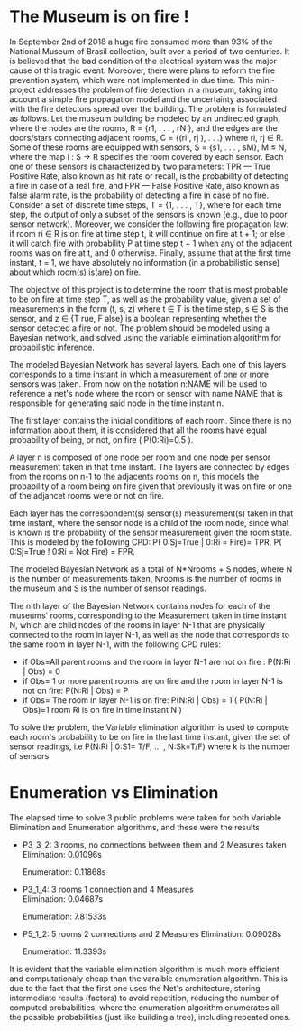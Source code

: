 # The Museum is on fire ! #
In September 2nd of 2018 a huge fire consumed more than 93% of the National Museum of Brasil collection, built over a period of two centuries. It is believed that the bad condition of the electrical system was the major cause of this tragic event. Moreover, there were plans to reform the fire prevention system, which were not implemented in due time.
This mini-project addresses the problem of fire detection in a museum, taking into account a simple fire propagation model and the uncertainty associated with the fire detectors spread over the building.
The problem is formulated as follows. Let the museum building be modeled by an undirected graph, where the nodes are the rooms, R = {r1, . . . , rN }, and the edges are the doors/stars connecting adjacent rooms, C = {(ri , rj ), . . .} where ri, rj ∈ R. Some of these rooms are equipped with sensors, S = {s1, . . . , sM}, M ≤ N, where the map l : S → R specifies the room covered by each sensor. Each one of these sensors is characterized by two parameters:
TPR — True Positive Rate, also known as hit rate or recall, is the probability of detecting a fire in case of a real fire, and
FPR — False Positive Rate, also known as false alarm rate, is the probability of detecting a fire in case of no fire.
Consider a set of discrete time steps, T = {1, . . . , T}, where for each time step, the output of only a subset of the sensors is known (e.g., due to poor sensor network). Moreover, we consider the following fire propagation law:
if room ri ∈ R is on fire at time step t, it will continue on fire at t + 1;
or else , it will catch fire with probability P at time step t + 1 when any of the adjacent rooms was on fire at t, and 0 otherwise.
Finally, assume that at the first time instant, t = 1, we have absolutely no information (in a probabilistic sense) about which room(s) is(are) on fire.

The objective of this project is to determine the room that is most probable to be on fire at time step T, as well as the probability value, given a set of measurements in the form (t, s, z) where t ∈ T is the time step, s ∈ S is the sensor, and z ∈ {T rue, F alse} is a boolean representing whether the sensor detected a fire or not. The problem should be modeled using a Bayesian network, and solved using the variable elimination algorithm for probabilistic inference.


The modeled Bayesian Network has several layers. Each one of this layers corresponds to a time instant in which a measurement of one or more sensors was taken. From now on the notation n:NAME will be used to reference a net's node where the room or sensor with name NAME that is responsible for generating said node in the time instant n.

The first layer contains the inicial conditions of each room. Since there is no information about them, it is considered that all the rooms have equal probability of being, or not, on fire ( P(0:Ri)=0.5 ).

A layer n is composed of one node per room and one node per sensor measurement taken in that time instant. The layers are connected by edges from the rooms on n-1 to the adjacents rooms on n, this models the probability of a room being on fire given that previously it was on fire or one of the adjancet rooms were or not on fire.

Each layer has the correspondent(s) sensor(s) measurement(s) taken in that time instant, where the sensor node is a child of the room node, since what is known is the probability of the sensor measurement given the room state. This is modeled by the following CPD: P( 0:Sj=True | 0:Ri = Fire)= TPR, P( 0:Sj=True ! 0:Ri = Not Fire) = FPR.

The modeled Bayesian Network as a total of N*Nrooms + S nodes, where N is the number of measurements taken, Nrooms is the number of rooms in the museum and S is the number of sensor readings.

The n'th layer of the Bayesian Network contains nodes for each of the museums' rooms, corresponding to the Measurement taken in time instant N, which are child nodes of the rooms in layer N-1 that are physically connected to the room in layer N-1, as well as the node that corresponds to the same room in layer N-1, with the following CPD rules:
* if Obs=All parent rooms and the room in layer N-1 are not on fire : P(N:Ri | Obs) = 0
* if Obs= 1 or more parent rooms are on fire and the room in layer N-1 is not on fire: P(N:Ri | Obs) = P
* if Obs= The room in layer N-1 is on fire: P(N:Ri | Obs) = 1
( P(N:Ri | Obs)=1 room Ri is on fire in time instant N )

To solve the problem, the Variable elimination algorithm is used to compute each room's probability to be on fire in the last time instant, given the set of sensor readings, i.e P(N:Ri | 0:S1= T/F, ... , N:Sk=T/F) where k is the number of sensors.

# Enumeration vs Elimination # 

The elapsed time to solve 3 public problems were taken for both Variable Elimination and Enumeration algorithms, and these were the results

* P3_3_2: 3 rooms, no connections between them and 2 Measures taken   
    Elimination: 0.01096s

    Enumeration: 0.11868s
* P3_1_4: 3 rooms 1 connection and 4 Measures    
    Elimination: 0.04687s

    Enumeration: 7.81533s
* P5_1_2: 5 rooms 2 connections and 2 Measures
    Elimination: 0.09028s

    Enumeration: 11.3393s   

It is evident that the variable elimination algorithm is much more efficient and computationaly cheap than the varaible enumeration algorithm. This is due to the fact that the first one uses the Net's architecture, storing intermediate results (factors) to avoid repetition, reducing the number of computed probabilities, where the enumeration algorithm enumerates all the possible probabilities (just like building a tree), including repeated ones.
